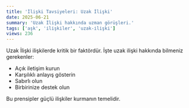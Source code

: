 ```yaml
---
title: 'İlişki Tavsiyeleri: Uzak İlişki'
date: 2025-06-21
summary: 'Uzak İlişki hakkında uzman görüşleri.'
tags: ['aşk', 'ilişkiler', 'uzak-i̇lişki']
views: 236
---
```


Uzak İlişki ilişkilerde kritik bir faktördür. İşte uzak i̇lişki hakkında bilmeniz gerekenler:

- Açık iletişim kurun
- Karşılıklı anlayış gösterin
- Sabırlı olun
- Birbirinize destek olun

Bu prensipler güçlü ilişkiler kurmanın temelidir.